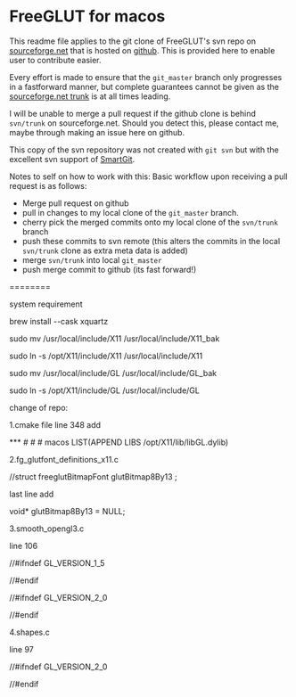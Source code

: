 FreeGLUT for macos
========

This readme file applies to the git clone of FreeGLUT's svn repo on [sourceforge.net](http://freeglut.sourceforge.net/) that is hosted on [github](https://github.com/dcnieho/FreeGLUT). This is provided here to enable user to contribute easier.

Every effort is made to ensure that the ``git_master`` branch only progresses in a fastforward manner, but complete guarantees cannot be given as the [sourceforge.net trunk](https://sourceforge.net/p/freeglut/code/HEAD/tree/) is at all times leading.

I will be unable to merge a pull request if the github clone is behind ``svn/trunk`` on sourceforge.net. Should you detect this, please contact me, maybe through making an issue here on github.

This copy of the svn repository was not created with ``git svn`` but with the excellent svn support of [SmartGit](http://www.syntevo.com/).


Notes to self on how to work with this:
 Basic workflow upon receiving a pull request is as follows:
- Merge pull request on github
- pull in changes to my local clone of the ``git_master`` branch.
- cherry pick the merged commits onto my local clone of the ``svn/trunk`` branch
- push these commits to svn remote (this alters the commits in the local 
  ``svn/trunk`` clone as extra meta data is added)
- merge ``svn/trunk`` into local ``git_master``
- push merge commit to github (its fast forward!)

========

system requirement

brew install --cask xquartz

sudo mv /usr/local/include/X11 /usr/local/include/X11_bak

sudo ln -s /opt/X11/include/X11 /usr/local/include/X11
        

sudo mv /usr/local/include/GL /usr/local/include/GL_bak

sudo ln -s /opt/X11/include/GL /usr/local/include/GL

change of repo:

1.cmake file line 348 add

***  # # # macos
LIST(APPEND LIBS /opt/X11/lib/libGL.dylib)

2.fg_glutfont_definitions_x11.c

//struct freeglutBitmapFont glutBitmap8By13 ;

last line add

void* glutBitmap8By13 = NULL;

3.smooth_opengl3.c

line 106

//#ifndef GL_VERSION_1_5

//#endif

//#ifndef GL_VERSION_2_0

//#endif

4.shapes.c

line 97

//#ifndef GL_VERSION_2_0

//#endif



